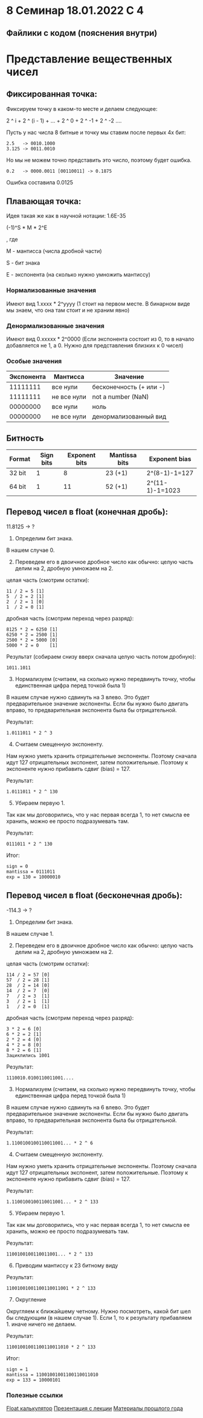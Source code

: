 # 8 Семинар 18.01.2022 C 4

## Файлики с кодом (пояснения внутри)

# Представление вещественных чисел

## Фиксированная точка:

Фиксируем точку в каком-то месте и делаем следующее:

2 ^ i + 2 ^ (i - 1) + ... + 2 ^ 0 + 2 ^ -1 + 2 ^ -2 ....

Пусть у нас числа 8 битные и точку мы ставим после первых 4х бит:

    2.5   -> 0010.1000
    3.125 -> 0011.0010

Но мы не можем точно представить это число, поэтому будет ошибка.

    0.2   -> 0000.0011 [00110011] -> 0.1875

Ошибка составила 0.0125

## Плавающая точка:

Идея такая же как в научной нотации: 1.6E-35

(-1)^S * M * 2^E

, где

M - мантисса (числа дробной части)

S - бит знака

E - экспонента (на сколько нужно умножить мантиссу)

### Нормализованные значения

Имеют вид 1.xxxx * 2^yyyy (1 стоит на первом месте. В бинарном виде мы знаем, что она там стоит и не храним явно)

### Денормализованные значения

Имеют вид 0.xxxxx * 2^0000 (Если экспонента состоит из 0, то в начало добавляется не 1, а 0. Нужно для представления близких к 0 чисел)

### Особые значения

| Экспонента  |  Мантисса   | Значение                          |
| ----------- | ----------- | ------------                      |
|  11111111   |   все нули  | бесконечность (+ или -)           |
|  11111111   | не все нули | not a number (NaN)                |
|  00000000   |   все нули  | ноль                              |
|  00000000   | не все нули | денормализованный вид             |

## Битность

| Format      |  Sign bits  | Exponent bits | Mantissa bits | Exponent bias   |
| ----------- | ----------- | ------------- | ------------- | -------------   |
|  32 bit     |     1       | 8             | 23 (+1)       | 2^(8-1)-1=127   |
|  64 bit     |     1       | 11            | 52 (+1)       | 2^(11-1)-1=1023 |


## Перевод чисел в float (конечная дробь):

11.8125 -> ?

1. Определим бит знака.

В нашем случае 0.

2. Переведем его в двоичное дробное число как обычно: целую часть делим на 2, дробную умножаем на 2.

целая часть (смотрим остатки):

    11 / 2 = 5 [1]
    5  / 2 = 2 [1]
    2  / 2 = 1 [0]
    1  / 2 = 0 [1]


дробная часть (смотрим переход через разряд):

    8125 * 2 = 6250 [1]
    6250 * 2 = 2500 [1]
    2500 * 2 = 5000 [0]
    5000 * 2 = 0    [1]

Результат (собираем снизу вверх сначала целую часть потом дробную):

    1011.1011

3. Нормализуем (считаем, на сколько нужно передвинуть точку, чтобы единственная цифра перед точкой была 1)

В нашем случае нужно сдвинуть на 3 влево. Это будет предварительное значение экспоненты. Если бы нужно было двигать вправо,
то предварительная экспонента была бы отрицательной.

Результат:

    1.0111011 * 2 ^ 3

4. Считаем смещенную экспоненту.

Нам нужно уметь хранить отрицательные экспоненты. Поэтому сначала идут 127 отрицательных экспонент, затем положительные.
Поэтому к экспоненте нужно прибавить сдвиг (bias) = 127.

Результат:

    1.0111011 * 2 ^ 130

5. Убираем первую 1.

Так как мы договорились, что у нас первая всегда 1, то нет смысла ее хранить, можно ее просто подразумевать там.


Результат:

    0111011 * 2 ^ 130

Итог:

    sign = 0
    mantissa = 0111011
    exp = 130 = 10000010



## Перевод чисел в float (бесконечная дробь):

-114.3 -> ?

1. Определим бит знака.

В нашем случае 1.

2. Переведем его в двоичное дробное число как обычно: целую часть делим на 2, дробную умножаем на 2.

целая часть (смотрим остатки):

    114 / 2 = 57 [0]
    57  / 2 = 28 [1]
    28  / 2 = 14 [0]
    14  / 2 = 7  [0]
    7   / 2 = 3  [1]
    3   / 2 = 1  [1]
    1   / 2 = 0  [1]


дробная часть (смотрим переход через разряд):

    3 * 2 = 6 [0]
    6 * 2 = 2 [1]
    2 * 2 = 4 [0]
    4 * 2 = 8 [0]
    8 * 2 = 6 [1]
    Зациклились 1001

Результат:

    1110010.0100110011001....

3. Нормализуем (считаем, на сколько нужно передвинуть точку, чтобы единственная цифра перед точкой была 1)

В нашем случае нужно сдвинуть на 6 влево. Это будет предварительное значение экспоненты. Если бы нужно было двигать вправо,
то предварительная экспонента была бы отрицательной.

Результат:

    1.1100100100110011001... * 2 ^ 6

4. Считаем смещенную экспоненту.

Нам нужно уметь хранить отрицательные экспоненты. Поэтому сначала идут 127 отрицательных экспонент, затем положительные.
Поэтому к экспоненте нужно прибавить сдвиг (bias) = 127.

Результат:

    1.1100100100110011001... * 2 ^ 133

5. Убираем первую 1.

Так как мы договорились, что у нас первая всегда 1, то нет смысла ее хранить, можно ее просто подразумевать там.


Результат:

    1100100100110011001... * 2 ^ 133

6. Приводим мантиссу к 23 битному виду

Результат:

    11001001001100110011001 * 2 ^ 133

7. Округление

Округляем к ближайшему четному. Нужно посмотреть, какой бит шел бы следующим (в нашем случае 1). Если 1, то к результату прибавляем 1. иначе ничего не делаем.

Результат:

    11001001001100110011010 * 2 ^ 133

Итог:

    sign = 1
    mantissa = 11001001001100110011010
    exp = 133 = 10000101


### Полезные ссылки

[Float калькулятор](https://www.h-schmidt.net/FloatConverter/IEEE754.html)
[Презентация с лекции](http://www.cs.cmu.edu/afs/cs/academic/class/15213-f15/www/lectures/04-float.pdf)
[Материалы прошлого года](https://github.com/blackav/hse-caos-2020/tree/master/03-floating-point)
